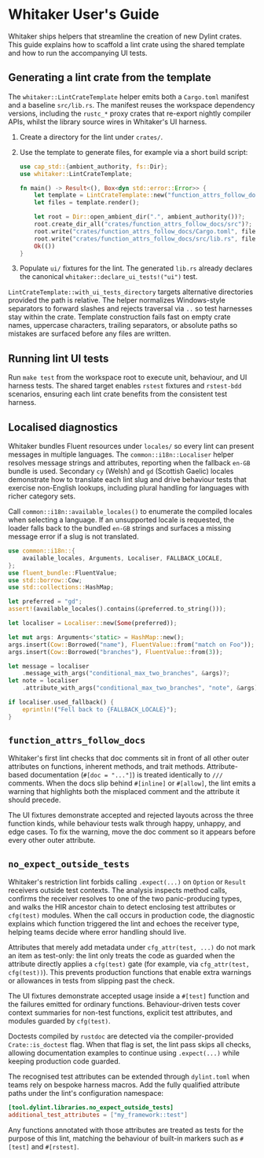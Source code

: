 # Whitaker User's Guide

Whitaker ships helpers that streamline the creation of new Dylint crates. This
guide explains how to scaffold a lint crate using the shared template and how
to run the accompanying UI tests.

## Generating a lint crate from the template

The `whitaker::LintCrateTemplate` helper emits both a `Cargo.toml` manifest and
a baseline `src/lib.rs`. The manifest reuses the workspace dependency versions,
including the `rustc_*` proxy crates that re-export nightly compiler APIs,
whilst the library source wires in Whitaker's UI harness.

1. Create a directory for the lint under `crates/`.
2. Use the template to generate files, for example via a short build script:

   ```rust
   use cap_std::{ambient_authority, fs::Dir};
   use whitaker::LintCrateTemplate;

   fn main() -> Result<(), Box<dyn std::error::Error>> {
       let template = LintCrateTemplate::new("function_attrs_follow_docs")?;
       let files = template.render();

       let root = Dir::open_ambient_dir(".", ambient_authority())?;
       root.create_dir_all("crates/function_attrs_follow_docs/src")?;
       root.write("crates/function_attrs_follow_docs/Cargo.toml", files.manifest())?;
       root.write("crates/function_attrs_follow_docs/src/lib.rs", files.lib_rs())?;
       Ok(())
   }
   ```

3. Populate `ui/` fixtures for the lint. The generated `lib.rs` already declares
   the canonical `whitaker::declare_ui_tests!("ui")` test.

`LintCrateTemplate::with_ui_tests_directory` targets alternative directories
provided the path is relative. The helper normalizes Windows-style separators
to forward slashes and rejects traversal via `..` so test harnesses stay within
the crate. Template construction fails fast on empty crate names, uppercase
characters, trailing separators, or absolute paths so mistakes are surfaced
before any files are written.

## Running lint UI tests

Run `make test` from the workspace root to execute unit, behaviour, and UI
harness tests. The shared target enables `rstest` fixtures and `rstest-bdd`
scenarios, ensuring each lint crate benefits from the consistent test harness.

## Localised diagnostics

Whitaker bundles Fluent resources under `locales/` so every lint can present
messages in multiple languages. The `common::i18n::Localiser` helper resolves
message strings and attributes, reporting when the fallback `en-GB` bundle is
used. Secondary `cy` (Welsh) and `gd` (Scottish Gaelic) locales demonstrate how
to translate each lint slug and drive behaviour tests that exercise non-English
lookups, including plural handling for languages with richer category sets.

Call `common::i18n::available_locales()` to enumerate the compiled locales when
selecting a language. If an unsupported locale is requested, the loader falls
back to the bundled `en-GB` strings and surfaces a missing message error if a
slug is not translated.

```rust
use common::i18n::{
    available_locales, Arguments, Localiser, FALLBACK_LOCALE,
};
use fluent_bundle::FluentValue;
use std::borrow::Cow;
use std::collections::HashMap;

let preferred = "gd";
assert!(available_locales().contains(&preferred.to_string()));

let localiser = Localiser::new(Some(preferred));

let mut args: Arguments<'static> = HashMap::new();
args.insert(Cow::Borrowed("name"), FluentValue::from("match on Foo"));
args.insert(Cow::Borrowed("branches"), FluentValue::from(3));

let message = localiser
    .message_with_args("conditional_max_two_branches", &args)?;
let note = localiser
    .attribute_with_args("conditional_max_two_branches", "note", &args)?;

if localiser.used_fallback() {
    eprintln!("Fell back to {FALLBACK_LOCALE}");
}
```

## `function_attrs_follow_docs`

Whitaker's first lint checks that doc comments sit in front of all other outer
attributes on functions, inherent methods, and trait methods. Attribute-based
documentation (`#[doc = "..."]`) is treated identically to `///` comments. When
the docs slip behind `#[inline]` or `#[allow]`, the lint emits a warning that
highlights both the misplaced comment and the attribute it should precede.

The UI fixtures demonstrate accepted and rejected layouts across the three
function kinds, while behaviour tests walk through happy, unhappy, and edge
cases. To fix the warning, move the doc comment so it appears before every
other outer attribute.

## `no_expect_outside_tests`

Whitaker's restriction lint forbids calling `.expect(...)` on `Option` or
`Result` receivers outside test contexts. The analysis inspects method calls,
confirms the receiver resolves to one of the two panic-producing types, and
walks the HIR ancestor chain to detect enclosing test attributes or `cfg(test)`
modules. When the call occurs in production code, the diagnostic explains which
function triggered the lint and echoes the receiver type, helping teams decide
where error handling should live.

Attributes that merely add metadata under `cfg_attr(test, ...)` do not mark an
item as test-only: the lint only treats the code as guarded when the attribute
directly applies a `cfg(test)` gate (for example, via
`cfg_attr(test, cfg(test))`). This prevents production functions that enable
extra warnings or allowances in tests from slipping past the check.

The UI fixtures demonstrate accepted usage inside a `#[test]` function and the
failures emitted for ordinary functions. Behaviour-driven tests cover context
summaries for non-test functions, explicit test attributes, and modules guarded
by `cfg(test)`.

Doctests compiled by `rustdoc` are detected via the compiler-provided
`Crate::is_doctest` flag. When that flag is set, the lint pass skips all
checks, allowing documentation examples to continue using `.expect(...)` while
keeping production code guarded.

The recognised test attributes can be extended through `dylint.toml` when teams
rely on bespoke harness macros. Add the fully qualified attribute paths under
the lint's configuration namespace:

```toml
[tool.dylint.libraries.no_expect_outside_tests]
additional_test_attributes = ["my_framework::test"]
```

Any functions annotated with those attributes are treated as tests for the
purpose of this lint, matching the behaviour of built-in markers such as
`#[test]` and `#[rstest]`.
